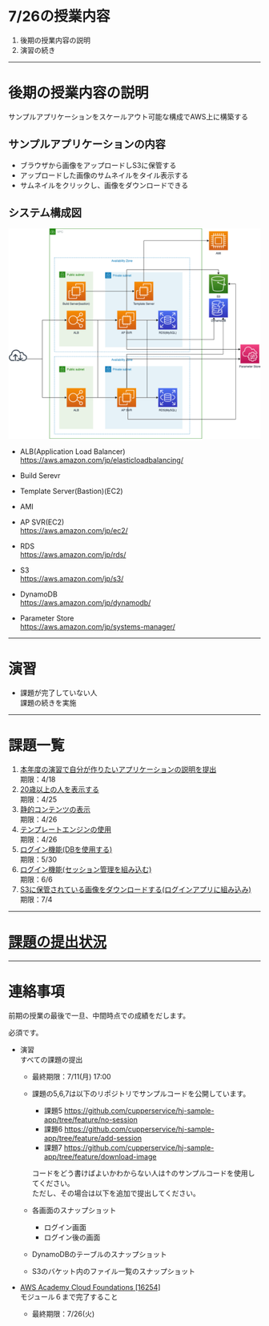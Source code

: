 # 7/26の授業内容
1. 後期の授業内容の説明
2. 演習の続き

---
# 後期の授業内容の説明
サンプルアプリケーションをスケールアウト可能な構成でAWS上に構築する

## サンプルアプリケーションの内容
* ブラウザから画像をアップロードしS3に保管する
* アップロードした画像のサムネイルをタイル表示する
* サムネイルをクリックし、画像をダウンロードできる

## システム構成図
![system](./img/System.png)

* ALB(Application Load Balancer)  
https://aws.amazon.com/jp/elasticloadbalancing/

* Build Serevr

* Template Server(Bastion)(EC2)

* AMI

* AP SVR(EC2)  
https://aws.amazon.com/jp/ec2/

* RDS  
https://aws.amazon.com/jp/rds/

* S3  
https://aws.amazon.com/jp/s3/

* DynamoDB  
https://aws.amazon.com/jp/dynamodb/

* Parameter Store  
https://aws.amazon.com/jp/systems-manager/

---
# 演習
* 課題が完了していない人  
課題の続きを実施

---
# 課題一覧
1. [本年度の演習で自分が作りたいアプリケーションの説明を提出](../0412/README.md)  
期限：4/18
2. [20歳以上の人を表示する](../0419/README.md)  
期限：4/25
3. [静的コンテンツの表示](../0426/README.md)  
期限：4/26
4. [テンプレートエンジンの使用](../0426/README.md)  
期限：4/26
5. [ログイン機能(DBを使用する)](../0517/README.md)  
期限：5/30
6. [ログイン機能(セッション管理を組み込む)](../0524/README.md)  
期限：6/6
7. [S3に保管されている画像をダウンロードする(ログインアプリに組み込み)](../0531/README.md)  
期限：7/4

---
# [課題の提出状況](https://docs.google.com/spreadsheets/d/1_FExPmonZpnGkK04HHlJYqWcvZhdeof4QQSTYkNbwAQ/edit?usp=sharing)

---
# 連絡事項
前期の授業の最後で一旦、中間時点での成績をだします。

必須です。

* 演習  
すべての課題の提出

  * 最終期限：7/11(月) 17:00

  * 課題の5,6,7は以下のリポジトリでサンプルコードを公開しています。  
    * 課題5
    https://github.com/cupperservice/hj-sample-app/tree/feature/no-session
    * 課題6
    https://github.com/cupperservice/hj-sample-app/tree/feature/add-session
    * 課題7
    https://github.com/cupperservice/hj-sample-app/tree/feature/download-image

     コードをどう書けばよいかわからない人は↑のサンプルコードを使用してください。  
     ただし、その場合は以下を追加で提出してください。
  * 各画面のスナップショット
    * ログイン画面
    * ログイン後の画面
  * DynamoDBのテーブルのスナップショット
  * S3のバケット内のファイル一覧のスナップショット

* [AWS Academy Cloud Foundations [16254]](https://awsacademy.instructure.com/courses/16254)  
モジュール６まで完了すること

  * 最終期限：7/26(火)
